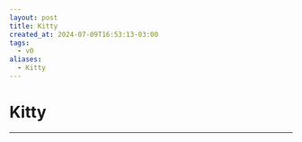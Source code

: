 ```yaml
---
layout: post
title: Kitty
created_at: 2024-07-09T16:53:13-03:00
tags:
  - v0
aliases:
  - Kitty
---
```

# Kitty
---

